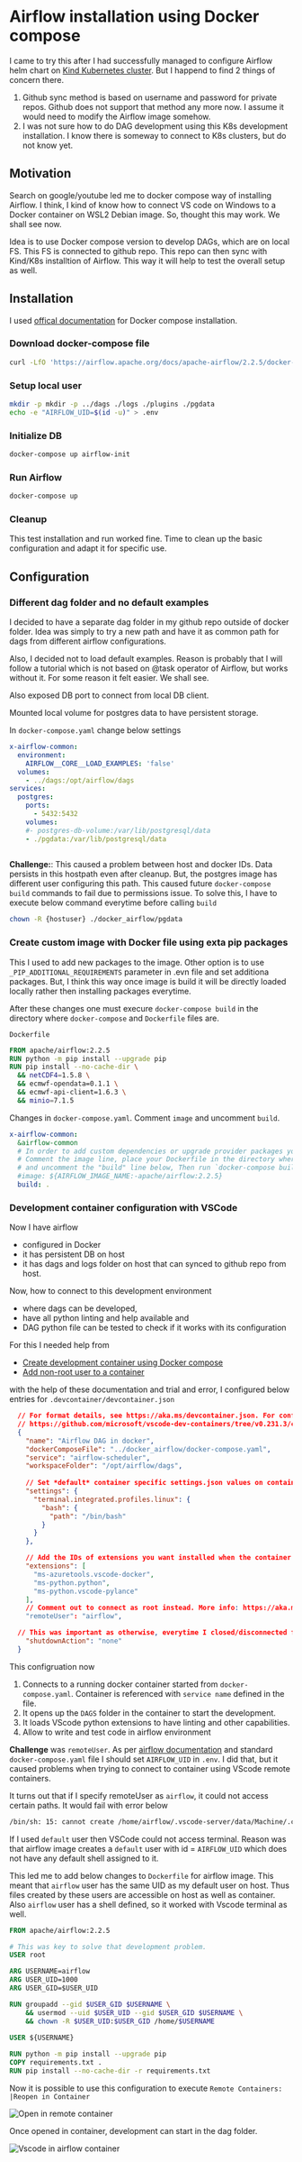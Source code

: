 # Airflow installation using Docker compose

I came to try this after I had successfully managed to configure Airflow helm chart on [Kind Kubernetes cluster](Airflow_kind_readme.md). But I happend to find 2 things of concern there.

1. Github sync method is based on username and password for private repos. Github does not support that method any more now. I assume it would need to modify the Airflow image somehow.
2. I was not sure how to do DAG development using this K8s development installation. I know there is someway to connect to K8s clusters, but do not know yet.

## Motivation

Search on google/youtube led me to docker compose way of installing Airflow. I think, I kind of know how to connect VS code on Windows to a Docker container on WSL2 Debian image. So, thought this may work. We shall see now.

Idea is to use Docker compose version to develop DAGs, which are on local FS. This FS is connected to github repo. This repo can then sync with Kind/K8s installtion of Airflow. This way it will help to test the overall setup as well.

## Installation

I used [offical documentation](https://airflow.apache.org/docs/apache-airflow/stable/start/docker.html) for Docker compose installation.

### Download docker-compose file

```zsh
curl -LfO 'https://airflow.apache.org/docs/apache-airflow/2.2.5/docker-compose.yaml'
```

### Setup local user

```zsh
mkdir -p mkdir -p ../dags ./logs ./plugins ./pgdata
echo -e "AIRFLOW_UID=$(id -u)" > .env
```

### Initialize DB

```zsh
docker-compose up airflow-init
```

### Run Airflow

```zsh
docker-compose up
```

### Cleanup

This test installation and run worked fine. Time to clean up the basic configuration and adapt it for specific use.

## Configuration

### Different dag folder and no default examples

I decided to have a separate dag folder in my github repo outside of docker folder. Idea was simply to try a new path and have it as common path for dags from different airflow configurations.

Also, I decided not to load default examples. Reason is probably that I will follow a tutorial which is not based on @task operator of Airflow, but works without it. For some reason it felt easier. We shall see.

Also exposed DB port to connect from local DB client.

Mounted local volume for postgres data to have persistent storage.

In `docker-compose.yaml` change below settings

```yaml
x-airflow-common:
  environment:
    AIRFLOW__CORE__LOAD_EXAMPLES: 'false'
  volumes:
    - ../dags:/opt/airflow/dags
services:
  postgres:
    ports:
      - 5432:5432
    volumes:
    #- postgres-db-volume:/var/lib/postgresql/data
    - ./pgdata:/var/lib/postgresql/data
   
```

**Challenge:**: This caused a problem between host and docker IDs. Data persists in this hostpath even after cleanup. But, the postgres image has different user configuring this path. This caused future `docker-compose build` commands to fail due to permissions issue. To solve this, I have to execute below command everytime before calling `build`

```zsh
chown -R {hostuser} ./docker_airflow/pgdata
```

### Create custom image with Docker file using exta pip packages

This I used to add new packages to the image. Other option is to use `_PIP_ADDITIONAL_REQUIREMENTS` parameter in .evn file and set additiona packages. But, I think this way once image is build it will be directly loaded locally rather then installing packages everytime.

After these changes one must execure `docker-compose build` in the directory where `docker-compose` and `Dockerfile` files are.

`Dockerfile`

```Dockerfile
FROM apache/airflow:2.2.5
RUN python -m pip install --upgrade pip
RUN pip install --no-cache-dir \
  && netCDF4=1.5.8 \
  && ecmwf-opendata=0.1.1 \
  && ecmwf-api-client=1.6.3 \
  && minio=7.1.5
```

Changes in `docker-compose.yaml`. Comment `image` and uncomment `build`.

```yaml
x-airflow-common:
  &airflow-common
  # In order to add custom dependencies or upgrade provider packages you can use your extended image.
  # Comment the image line, place your Dockerfile in the directory where you placed the docker-compose.yaml
  # and uncomment the "build" line below, Then run `docker-compose build` to build the images.
  #image: ${AIRFLOW_IMAGE_NAME:-apache/airflow:2.2.5}
  build: .
```

### Development container configuration with VSCode

Now I have airflow

* configured in Docker
* it has persistent DB on host
* it has dags and logs folder on host that can synced to github repo from host.

Now, how to connect to this development environment

* where dags can be developed,
* have all python linting and help available and
* DAG python file can be tested to check if it works with its configuration

For this I needed help from

* [Create development container using Docker compose](https://code.visualstudio.com/docs/remote/create-dev-container#_use-docker-compose)
* [Add non-root user to a container](https://code.visualstudio.com/remote/advancedcontainers/add-nonroot-user)

with the help of these documentation and trial and error, I configured below entries for `.devcontainer/devcontainer.json`

```json
  // For format details, see https://aka.ms/devcontainer.json. For config options, see the README at:
  // https://github.com/microsoft/vscode-dev-containers/tree/v0.231.3/containers/docker-from-docker-compose
  {
    "name": "Airflow DAG in docker",
    "dockerComposeFile": "../docker_airflow/docker-compose.yaml",
    "service": "airflow-scheduler",
    "workspaceFolder": "/opt/airflow/dags",
 
    // Set *default* container specific settings.json values on container create.
    "settings": {
      "terminal.integrated.profiles.linux": {
        "bash": {
          "path": "/bin/bash"
        }
      }
    },

    // Add the IDs of extensions you want installed when the container is created.
    "extensions": [
      "ms-azuretools.vscode-docker",
      "ms-python.python",
      "ms-python.vscode-pylance"
    ],
    // Comment out to connect as root instead. More info: https://aka.ms/vscode-remote/containers/non-root.
    "remoteUser": "airflow",

  // This was important as otherwise, everytime I closed/disconnected from container, it would shutdown the complete airflow environment
    "shutdownAction": "none"
  }
```

This configruation now

1. Connects to a running docker container started from `docker-compose.yaml`. Container is referenced with `service name` defined in the file.
2. It opens up the `DAGS` folder in the container to start the development.
3. It loads VScode python extensions to have linting and other capabilities.
4. Allow to write and test code in airflow environment

**Challenge** was `remoteUser`. As per [airflow documentation](https://airflow.apache.org/docs/apache-airflow/stable/start/docker.html) and standard `docker-compose.yaml` file I should set `AIRFLOW_UID` in `.env`. I did that, but it caused problems when trying to connect to container using VScode remote containers.

It turns out that if I specify remoteUser as `airflow`, it could not access certain paths. It would fail with error below

```zsh
/bin/sh: 15: cannot create /home/airflow/.vscode-server/data/Machine/.connection-token-e18005f0f1b33c29e81d732535d8c0e47cafb0b5-74f0c71b-a295-4c6d-9d1a-0f8842781a49: Permission denied
```

If I used `default` user then VSCode could not access terminal.
Reason was that airflow image creates a `default` user with id = `AIRFLOW_UID` which does not have any default shell assigned to it.

This led me to add below changes to `Dockerfile` for airflow image.
This meant that `airflow` user has the same UID as my default user on host. Thus files created by these users are accessible on host as well as container. Also `airflow` user has a shell defined, so it worked with Vscode terminal as well.

```Dockerfile
FROM apache/airflow:2.2.5

# This was key to solve that development problem. 
USER root

ARG USERNAME=airflow
ARG USER_UID=1000
ARG USER_GID=$USER_UID

RUN groupadd --gid $USER_GID $USERNAME \
    && usermod --uid $USER_UID --gid $USER_GID $USERNAME \
    && chown -R $USER_UID:$USER_GID /home/$USERNAME

USER ${USERNAME} 
   
RUN python -m pip install --upgrade pip
COPY requirements.txt .
RUN pip install --no-cache-dir -r requirements.txt

```

Now it is possible to use this configuration to execute `Remote Containers: |Reopen in Container`

![Open in remote container](images/airflow/airflow_vscode_devcontainer_docker.drawio.svg)

Once opened in container, development can start in the dag folder.

![Vscode in airflow container](images/airflow/airflow_vscode_devcontainer_terminal.drawio.svg)